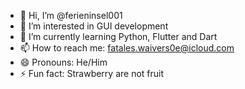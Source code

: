 - 👋 Hi, I’m @ferieninsel001
- 👀 I’m interested in GUI development
- 🌱 I’m currently learning Python, Flutter and Dart
- 📫 How to reach me: fatales.waivers0e@icloud.com
- 😄 Pronouns: He/Him
- ⚡ Fun fact: Strawberry are not fruit
